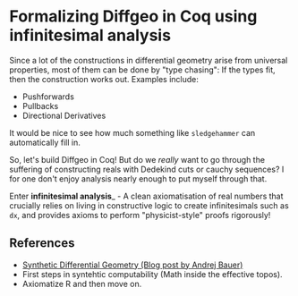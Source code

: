 # Formalizing Diffgeo in Coq using infinitesimal analysis

Since a lot of the constructions in differential geometry arise from universal
properties, most of them can be done by "type chasing": If the types fit,
then the construction works out. Examples include:

- Pushforwards
- Pullbacks
- Directional Derivatives

It would be nice to see how much something like `sledgehammer` can automatically
fill in.

So, let's build Diffgeo in Coq! But do we _really_ want to go through the suffering
of constructing reals with Dedekind cuts or cauchy sequences? I for one don't
enjoy analysis nearly enough to put myself through that.

Enter __infinitesimal analysis___ - A clean axiomatisation of real numbers
that crucially relies on living in constructive logic to create infinitesimals
such as `dx`, and provides axioms to perform "physicist-style" proofs
rigorously!

## References

- [Synthetic Differential Geometry (Blog post by Andrej Bauer)][sgd blog]
- First steps in syntehtic computability (Math inside the effective topos).
- Axiomatize R and then move on.



[sgd blog]: http://math.andrej.com/2008/08/13/intuitionistic-mathematics-for-physics/
